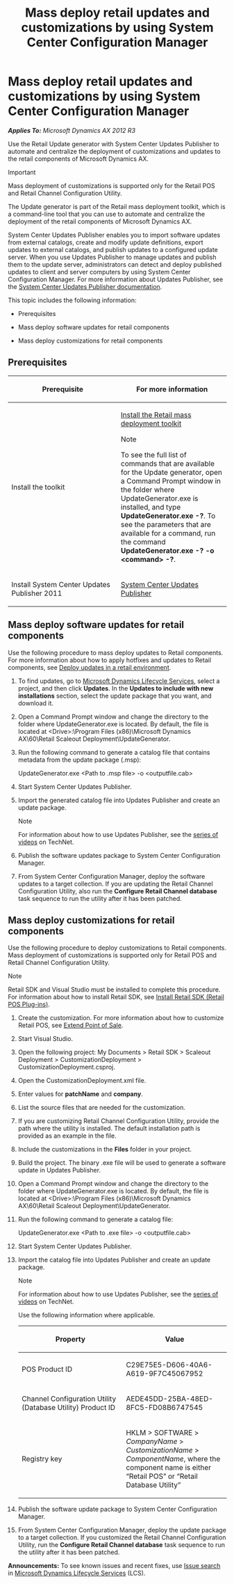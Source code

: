 ﻿---
title: Mass deploy retail updates and customizations by using System Center Configuration Manager
TOCTitle: Mass deploy retail updates and customizations by using System Center Configuration Manager
ms:assetid: 188cd18c-6dbf-4ed4-b359-af5386e1a370
ms:mtpsurl: https://technet.microsoft.com/en-us/library/Dn858396(v=AX.60)
ms:contentKeyID: 63417189
ms.date: 05/18/2015
mtps_version: v=AX.60
---

# Mass deploy retail updates and customizations by using System Center Configuration Manager 


_**Applies To:** Microsoft Dynamics AX 2012 R3_

Use the Retail Update generator with System Center Updates Publisher to automate and centralize the deployment of customizations and updates to the retail components of Microsoft Dynamics AX.


> [!IMPORTANT]
> <P>Mass deployment of customizations is supported only for the Retail POS and Retail Channel Configuration Utility.</P>



The Update generator is part of the Retail mass deployment toolkit, which is a command-line tool that you can use to automate and centralize the deployment of the retail components of Microsoft Dynamics AX.

System Center Updates Publisher enables you to import software updates from external catalogs, create and modify update definitions, export updates to external catalogs, and publish updates to a configured update server. When you use Updates Publisher to manage updates and publish them to the update server, administrators can detect and deploy published updates to client and server computers by using System Center Configuration Manager. For more information about Updates Publisher, see the [System Center Updates Publisher documentation](http://technet.microsoft.com/en-us/library/hh134742.aspx).

This topic includes the following information:

  - Prerequisites

  - Mass deploy software updates for retail components

  - Mass deploy customizations for retail components

## Prerequisites

<table>
<colgroup>
<col style="width: 50%" />
<col style="width: 50%" />
</colgroup>
<thead>
<tr class="header">
<th><p>Prerequisite</p></th>
<th><p>For more information</p></th>
</tr>
</thead>
<tbody>
<tr class="odd">
<td><p>Install the toolkit</p></td>
<td><p><a href="install-the-retail-mass-deployment-toolkit.md">Install the Retail mass deployment toolkit</a></p>
<div class="alert">

> [!NOTE]  
> To see the full list of commands that are available for the Update generator, open a Command Prompt window in the folder where UpdateGenerator.exe is installed, and type <strong>UpdateGenerator.exe -?</strong>. To see the parameters that are available for a command, run the command <strong>UpdateGenerator.exe -? -o &lt;command&gt; -?</strong>.

</div></td>
</tr>
<tr class="even">
<td><p>Install System Center Updates Publisher 2011</p></td>
<td><p><a href="http://go.microsoft.com/fwlink/?linkid=511859">System Center Updates Publisher</a></p></td>
</tr>
</tbody>
</table>


## Mass deploy software updates for retail components

Use the following procedure to mass deploy updates to Retail components. For more information about how to apply hotfixes and updates to Retail components, see [Deploy updates in a retail environment](deploy-updates-in-a-retail-environment.md).

1.  To find updates, go to [Microsoft Dynamics Lifecycle Services](https://lcs.dynamics.com), select a project, and then click **Updates**. In the **Updates to include with new installations** section, select the update package that you want, and download it.

2.  Open a Command Prompt window and change the directory to the folder where UpdateGenerator.exe is located. By default, the file is located at \<Drive\>:\\Program Files (x86)\\Microsoft Dynamics AX\\60\\Retail Scaleout Deployment\\UpdateGenerator.

3.  Run the following command to generate a catalog file that contains metadata from the update package (.msp):
    
    UpdateGenerator.exe \<Path to .msp file\> -o \<outputfile.cab\>

4.  Start System Center Updates Publisher.

5.  Import the generated catalog file into Updates Publisher and create an update package.
    

    > [!NOTE]
    > <P>For information about how to use Updates Publisher, see the <A href="http://go.microsoft.com/fwlink/?linkid=511873">series of videos</A> on TechNet.</P>



6.  Publish the software updates package to System Center Configuration Manager.

7.  From System Center Configuration Manager, deploy the software updates to a target collection. If you are updating the Retail Channel Configuration Utility, also run the **Configure Retail Channel database** task sequence to run the utility after it has been patched.

## Mass deploy customizations for retail components

Use the following procedure to deploy customizations to Retail components. Mass deployment of customizations is supported only for Retail POS and Retail Channel Configuration Utility.


> [!NOTE]
> <P>Retail SDK and Visual Studio must be installed to complete this procedure. For information about how to install Retail SDK, see <A href="install-retail-sdk-retail-pos-plug-ins.md">Install Retail SDK (Retail POS Plug-ins)</A>.</P>



1.  Create the customization. For more information about how to customize Retail POS, see [Extend Point of Sale](extend-point-of-sale.md).

2.  Start Visual Studio.

3.  Open the following project: My Documents \> Retail SDK \> Scaleout Deployment \> CustomizationDeployment \> CustomizationDeployment.csproj.

4.  Open the CustomizationDeployment.xml file.

5.  Enter values for **patchName** and **company**.

6.  List the source files that are needed for the customization.

7.  If you are customizing Retail Channel Configuration Utility, provide the path where the utility is installed. The default installation path is provided as an example in the file.

8.  Include the customizations in the **Files** folder in your project.

9.  Build the project. The binary .exe file will be used to generate a software update in Updates Publisher.

10. Open a Command Prompt window and change the directory to the folder where UpdateGenerator.exe is located. By default, the file is located at \<Drive\>:\\Program Files (x86)\\Microsoft Dynamics AX\\60\\Retail Scaleout Deployment\\UpdateGenerator.

11. Run the following command to generate a catalog file:
    
    UpdateGenerator.exe \<Path to .exe file\> -o \<outputfile.cab\>

12. Start System Center Updates Publisher.

13. Import the catalog file into Updates Publisher and create an update package.
    

    > [!NOTE]
    > <P>For information about how to use Updates Publisher, see the <A href="http://go.microsoft.com/fwlink/?linkid=511873">series of videos</A> on TechNet.</P>

    
    Use the following information where applicable.
    
    <table>
    <colgroup>
    <col style="width: 50%" />
    <col style="width: 50%" />
    </colgroup>
    <thead>
    <tr class="header">
    <th><p>Property</p></th>
    <th><p>Value</p></th>
    </tr>
    </thead>
    <tbody>
    <tr class="odd">
    <td><p>POS Product ID</p></td>
    <td><p>C29E75E5-D606-40A6-A619-9F7C45067952</p></td>
    </tr>
    <tr class="even">
    <td><p>Channel Configuration Utility (Database Utility) Product ID</p></td>
    <td><p>AEDE45DD-25BA-48ED-8FC5-FD08B6747545</p></td>
    </tr>
    <tr class="odd">
    <td><p>Registry key</p></td>
    <td><p>HKLM &gt; SOFTWARE &gt; <em>CompanyName</em> &gt; <em>CustomizationName</em> &gt; <em>ComponentName</em>, where the component name is either “Retail POS” or “Retail Database Utility”</p></td>
    </tr>
    </tbody>
    </table>


14. Publish the software update package to System Center Configuration Manager.

15. From System Center Configuration Manager, deploy the update package to a target collection. If you customized the Retail Channel Configuration Utility, run the **Configure Retail Channel database** task sequence to run the utility after it has been patched.

  
**Announcements:** To see known issues and recent fixes, use [Issue search](http://go.microsoft.com/fwlink/?linkid=389258) in [Microsoft Dynamics Lifecycle Services](http://go.microsoft.com/fwlink/?linkid=306505) (LCS).

